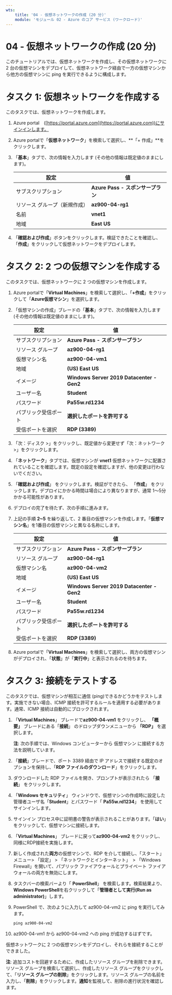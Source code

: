 ```yaml
---
wts:
    title: '04 - 仮想ネットワークの作成 (20 分)'
    module: 'モジュール 02 - Azure のコア サービス (ワークロード)'
---
```

# 04 - 仮想ネットワークの作成 (20 分)

このチュートリアルでは、仮想ネットワークを作成し、その仮想ネットワークに 2 台の仮想マシンをデプロイして、仮想ネットワーク経由で一方の仮想マシンから他方の仮想マシンに ping を実行できるように構成します。

# タスク 1: 仮想ネットワークを作成する 

このタスクでは、仮想ネットワークを作成します。 

1. Azure portal　([https://portal.azure.com](https://portal.azure.com))にサインインします。

2. Azure portalで「**仮想ネットワーク**」を検索して選択し、**「+ 作成」**をクリックします。 

3. 「**基本**」タブで、次の情報を入力します (その他の情報は既定値のままにします)。

    | 設定 | 値 |
    | --- | --- |
    | サブスクリプション | **Azure Pass - スポンサープラン** |
    | リソース グループ（新規作成） | **az900-04-rg1** |
    | 名前 | **vnet1** |
    | 地域 | **East US** |
    
4. 「**確認および作成**」ボタンをクリックします。検証できたことを確認し、「**作成**」をクリックして仮想ネットワークをデプロイします。


# タスク 2: 2 つの仮想マシンを作成する

このタスクでは、仮想ネットワークに 2 つの仮想マシンを作成します。 

1. Azure portalで「**Virtual Machines**」を検索して選択し、「**+作成**」をクリックして「**Azure仮想マシン**」を選択します。 

2. 「仮想マシンの作成」ブレードの「**基本**」タブで、次の情報を入力します (その他の情報は既定値のままにします)。

   | 設定 | 値 |
   | --- | --- |
   | サブスクリプション | **Azure Pass - スポンサープラン** |
   | リソース グループ | **az900-04-rg1** |
   | 仮想マシン名 | **az900-04-vm1** |
   | 地域 | **(US) East US** |
   | イメージ | **Windows Server 2019 Datacenter - Gen2** |
   | ユーザー名| **Student** |
   | パスワード| **Pa55w.rd1234** |
   | パブリック受信ポート| **選択したポートを許可する**  |
   | 受信ポートを選択 | **RDP (3389)** |

3. 「次：ディスク >」をクリックし、既定値から変更せず「次：ネットワーク >」をクリックします。

4. 「**ネットワーク**」タブでは、仮想マシンが **vnet1** 仮想ネットワークに配置されていることを確認します。既定の設定を確認しますが、他の変更は行わないでください。 

5. 「**確認および作成**」 をクリックします。検証ができたら、 「**作成**」 をクリックします。デプロイにかかる時間は場合により異なりますが、通常 1～5分かかる可能性があります。

6. デプロイの完了を待たず、次の手順に進みます。 

7. 上記の手順 **2~5** を繰り返して、2 番目の仮想マシンを作成します。「**仮想マシン名**」を1番目の仮想マシンと異なる名称にします。

    | 設定                 | 値                                        |
    | -------------------- | ----------------------------------------- |
    | サブスクリプション   | **Azure Pass - スポンサープラン**         |
    | リソース グループ    | **az900-04-rg1**                          |
    | 仮想マシン名         | **az900-04-vm2**                          |
    | 地域                 | **(US) East US**                          |
    | イメージ             | **Windows Server 2019 Datacenter - Gen2** |
    | ユーザー名           | **Student**                               |
    | パスワード           | **Pa55w.rd1234**                          |
    | パブリック受信ポート | **選択したポートを許可する**              |
    | 受信ポートを選択     | **RDP (3389)**                            |

8. Azure portalで「**Virtual Machines**」を検索して選択し、両方の仮想マシンがデプロイされ、「**状態**」が「**実行中**」と表示されるのを待ちます。

# タスク 3: 接続をテストする 

このタスクでは、仮想マシンが相互に通信 (ping)できるかどうかをテストします。実施できない場合、ICMP 接続を許可するルールを適用する必要があります。通常、ICMP 接続は自動的にブロックされます。

1. 「**Virtual Machines**」 ブレードで**az900-04-vm1** をクリックし、 **「概要」** ブレードにある「**接続**」 のドロップダウンメニューから **「RDP」** を選択します。

    **注**: 次の手順では、Windows コンピューターから 仮想マシン に接続する方法を説明しています。 

2. 「**接続**」ブレードで、ポート 3389 経由で IP アドレスで接続する既定のオプションを保持し、「**RDP ファイルのダウンロード**」をクリックします。

3. ダウンロードした RDP ファイルを開き、プロンプトが表示されたら 「**接続**」 をクリックします。 

4. 「**Windows セキュリティ**」 ウィンドウで、仮想マシンの作成時に設定した管理者ユーザ名「**Student**」とパスワード「 **Pa55w.rd1234**」 を使用してサインインします。 

5. サインイン プロセス中に証明書の警告が表示されることがあります。「**はい**」をクリックして、仮想マシンに接続します。

6. 「**Virtual Machines**」 ブレードに戻って**az900-04-vm2** をクリックし、同様にRDP接続を実施します。

7. 新しく作成された**両方**の仮想マシンで、RDP を介して接続し、「スタート」メニュー> 「設定」 > 「ネットワークとインターネット」　> 「Windows Firewall」を開いて、パブリック ファイアウォールとプライベート ファイアウォールの両方を無効にします。

8. タスクバーの検索バーより「 **PowerShell**」 を検索します。検索結果より、**Windows PowerShell**を右クリックして「**管理者として実行(Run as administrator)**」します。

9. PowerShell で、次のように入力して az900-04-vm2 に ping を実行してみます。

   ```PowerShell
   ping az900-04-vm2
   ```

10. az900-04-vm1 から az900-04-vm2 への ping が成功するはずです。


仮想ネットワークに 2 つの仮想マシンをデプロイし、それらを接続することができました。

**注**: 追加コストを回避するために、作成したリソース グループを削除できます。リソース グループを検索して選択し、作成したリソース グループをクリックして、「**リソース グループの削除**」をクリックします。リソース グループの名前を入力し、「**削除**」をクリックします。**通知**を監視して、削除の進行状況を確認します。
